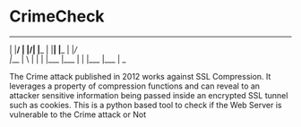 CrimeCheck
==========



____ ____ _ _  _ ____ ____ _  _ ____ ____ _  _ 
|    |__/ | |\/| |___ |    |__| |___ |    |_/  
|___ |  \ | |  | |___ |___ |  | |___ |___ | \_ 




The Crime attack published in 2012 works against SSL Compression. It leverages a property of compression functions and can reveal to an attacker sensitive information being passed inside an encrypted SSL tunnel such as cookies. This is a python based tool to check if the Web Server is vulnerable to the Crime attack or Not
